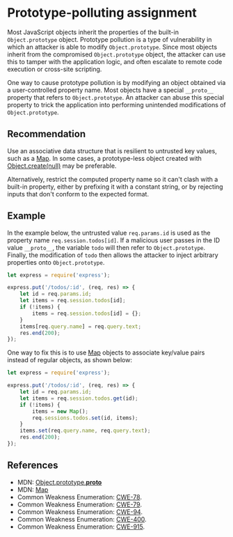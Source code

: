 # Prototype-polluting assignment
Most JavaScript objects inherit the properties of the built-in `Object.prototype` object. Prototype pollution is a type of vulnerability in which an attacker is able to modify `Object.prototype`. Since most objects inherit from the compromised `Object.prototype` object, the attacker can use this to tamper with the application logic, and often escalate to remote code execution or cross-site scripting.

One way to cause prototype pollution is by modifying an object obtained via a user-controlled property name. Most objects have a special `__proto__` property that refers to `Object.prototype`. An attacker can abuse this special property to trick the application into performing unintended modifications of `Object.prototype`.


## Recommendation
Use an associative data structure that is resilient to untrusted key values, such as a [Map](https://developer.mozilla.org/en-US/docs/Web/JavaScript/Reference/Global_Objects/Map). In some cases, a prototype-less object created with [Object.create(null)](https://developer.mozilla.org/en-US/docs/Web/JavaScript/Reference/Global_Objects/Object/create) may be preferable.

Alternatively, restrict the computed property name so it can't clash with a built-in property, either by prefixing it with a constant string, or by rejecting inputs that don't conform to the expected format.


## Example
In the example below, the untrusted value `req.params.id` is used as the property name `req.session.todos[id]`. If a malicious user passes in the ID value `__proto__`, the variable `todo` will then refer to `Object.prototype`. Finally, the modification of `todo` then allows the attacker to inject arbitrary properties onto `Object.prototype`.


```javascript
let express = require('express');

express.put('/todos/:id', (req, res) => {
    let id = req.params.id;
    let items = req.session.todos[id];
    if (!items) {
        items = req.session.todos[id] = {};
    }
    items[req.query.name] = req.query.text;
    res.end(200);
});

```
One way to fix this is to use [Map](https://developer.mozilla.org/en-US/docs/Web/JavaScript/Reference/Global_Objects/Map) objects to associate key/value pairs instead of regular objects, as shown below:


```javascript
let express = require('express');

express.put('/todos/:id', (req, res) => {
    let id = req.params.id;
    let items = req.session.todos.get(id);
    if (!items) {
        items = new Map();
        req.sessions.todos.set(id, items);
    }
    items.set(req.query.name, req.query.text);
    res.end(200);
});

```

## References
* MDN: [Object.prototype.__proto__](https://developer.mozilla.org/en-US/docs/Web/JavaScript/Reference/Global_Objects/Object/proto)
* MDN: [Map](https://developer.mozilla.org/en-US/docs/Web/JavaScript/Reference/Global_Objects/Map)
* Common Weakness Enumeration: [CWE-78](https://cwe.mitre.org/data/definitions/78.html).
* Common Weakness Enumeration: [CWE-79](https://cwe.mitre.org/data/definitions/79.html).
* Common Weakness Enumeration: [CWE-94](https://cwe.mitre.org/data/definitions/94.html).
* Common Weakness Enumeration: [CWE-400](https://cwe.mitre.org/data/definitions/400.html).
* Common Weakness Enumeration: [CWE-915](https://cwe.mitre.org/data/definitions/915.html).
